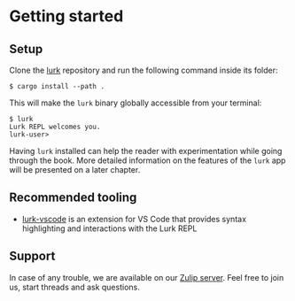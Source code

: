 # Getting started

## Setup

Clone the [lurk](https://github.com/argumentcomputer/lurk) repository and run the following command inside its folder:

```
$ cargo install --path .
```

This will make the `lurk` binary globally accessible from your terminal:

```
$ lurk
Lurk REPL welcomes you.
lurk-user> 
```

Having `lurk` installed can help the reader with experimentation while going through the book.
More detailed information on the features of the `lurk` app will be presented on a later chapter.

## Recommended tooling

* [lurk-vscode](https://github.com/argumentcomputer/lurk-vscode) is an extension for VS Code that provides syntax highlighting and interactions with the Lurk REPL

## Support

In case of any trouble, we are available on our [Zulip server](https://zulip.argument.xyz).
Feel free to join us, start threads and ask questions.
